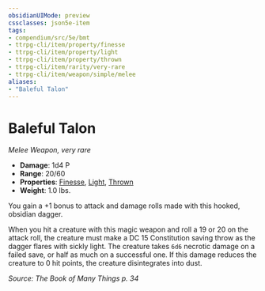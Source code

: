 ```yaml
---
obsidianUIMode: preview
cssclasses: json5e-item
tags:
- compendium/src/5e/bmt
- ttrpg-cli/item/property/finesse
- ttrpg-cli/item/property/light
- ttrpg-cli/item/property/thrown
- ttrpg-cli/item/rarity/very-rare
- ttrpg-cli/item/weapon/simple/melee
aliases: 
- "Baleful Talon"
---
```

# Baleful Talon
*Melee Weapon, very rare*  

- **Damage**: 1d4 P
- **Range**: 20/60
- **Properties**: [Finesse](/3-Mechanics/CLI/rules/item-properties.md#Finesse), [Light](/3-Mechanics/CLI/rules/item-properties.md#Light), [Thrown](/3-Mechanics/CLI/rules/item-properties.md#Thrown)
- **Weight**: 1.0 lbs.

You gain a +1 bonus to attack and damage rolls made with this hooked, obsidian dagger.

When you hit a creature with this magic weapon and roll a 19 or 20 on the attack roll, the creature must make a DC 15 Constitution saving throw as the dagger flares with sickly light. The creature takes `6d6` necrotic damage on a failed save, or half as much on a successful one. If this damage reduces the creature to 0 hit points, the creature disintegrates into dust.

*Source: The Book of Many Things p. 34*